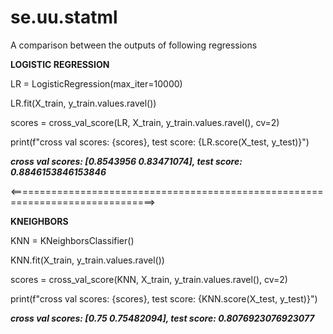 # se.uu.statml

A comparison between the outputs of following regressions

**LOGISTIC REGRESSION**

LR = LogisticRegression(max_iter=10000)

LR.fit(X_train, y_train.values.ravel())

scores = cross_val_score(LR, X_train, y_train.values.ravel(), cv=2)

print(f"cross val scores: {scores}, test score: {LR.score(X_test, y_test)}")

**_cross val scores: [0.8543956  0.83471074], test score: 0.8846153846153846_**

<===============================================================================>

**KNEIGHBORS**

KNN = KNeighborsClassifier()

KNN.fit(X_train, y_train.values.ravel())

scores = cross_val_score(KNN, X_train, y_train.values.ravel(), cv=2)

print(f"cross val scores: {scores}, test score: {KNN.score(X_test, y_test)}")

**_cross val scores: [0.75       0.75482094], test score: 0.8076923076923077_**

